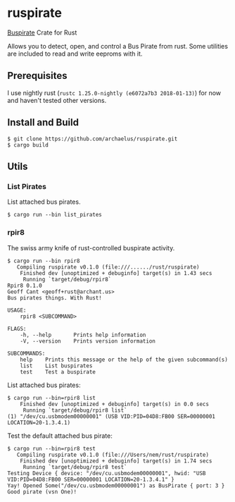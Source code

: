 # ruspirate
[Buspirate](http://dangerousprototypes.com/docs/Bus_Pirate) Crate for Rust

Allows you to detect, open, and control a Bus Pirate from rust. Some utilities are included to read and write eeproms with it.

## Prerequisites

I use nightly rust (`rustc 1.25.0-nightly (e6072a7b3 2018-01-13)`) for now and haven't tested other versions.

## Install and Build

    $ git clone https://github.com/archaelus/ruspirate.git
    $ cargo build

## Utils

### List Pirates

List attached bus pirates.

    $ cargo run --bin list_pirates

### rpir8

The swiss army knife of rust-controlled buspirate activity.

    $ cargo run --bin rpir8
       Compiling ruspirate v0.1.0 (file:///....../rust/ruspirate)
        Finished dev [unoptimized + debuginfo] target(s) in 1.43 secs
         Running `target/debug/rpir8`
    Rpir8 0.1.0
    Geoff Cant <geoff+rust@archant.us>
    Bus pirates things. With Rust!
    
    USAGE:
        rpir8 <SUBCOMMAND>
    
    FLAGS:
        -h, --help       Prints help information
        -V, --version    Prints version information
    
    SUBCOMMANDS:
        help    Prints this message or the help of the given subcommand(s)
        list    List buspirates
        test    Test a buspirate

List attached bus pirates:

    $ cargo run --bin=rpir8 list
        Finished dev [unoptimized + debuginfo] target(s) in 0.0 secs
         Running `target/debug/rpir8 list`
    (1) "/dev/cu.usbmodem00000001" (USB VID:PID=04D8:FB00 SER=00000001 LOCATION=20-1.3.4.1)

Test the default attached bus pirate:

    $ cargo run --bin=rpir8 test
       Compiling ruspirate v0.1.0 (file:///Users/nem/rust/ruspirate)
        Finished dev [unoptimized + debuginfo] target(s) in 1.74 secs
         Running `target/debug/rpir8 test`
    Testing Device { device: "/dev/cu.usbmodem00000001", hwid: "USB VID:PID=04D8:FB00 SER=00000001 LOCATION=20-1.3.4.1" }
    Yay! Opened Some("/dev/cu.usbmodem00000001") as BusPirate { port: 3 }
    Good pirate (vsn One)!

